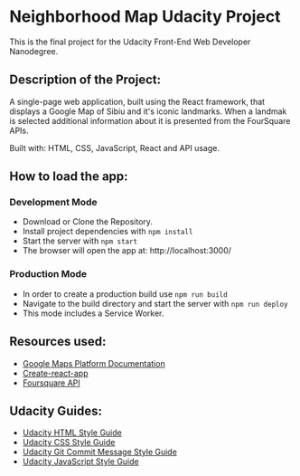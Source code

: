 # Neighborhood Map Udacity Project
This is the final project for the Udacity Front-End Web Developer Nanodegree.

## Description of the Project:
A single-page web application, built using the React framework, that displays a Google Map of Sibiu and it's iconic landmarks. When a landmak is selected additional information about it is presented from the FourSquare APIs.

Built with: HTML, CSS, JavaScript, React and API usage.

## How to load the app:
### Development Mode
* Download or Clone the Repository.
* Install project dependencies with `npm install`
* Start the server with `npm start`
* The browser will open the app at: http://localhost:3000/

### Production Mode
* In order to create a production build use `npm run build`
* Navigate to the build directory and start the server with `npm run deploy`
* This mode includes a Service Worker.


## Resources used:
- [Google Maps Platform Documentation](https://developers.google.com/maps/documentation/)
- [Create-react-app](https://github.com/facebook/create-react-app)
- [Foursquare API](https://developer.foursquare.com/)

## Udacity Guides:
- [Udacity HTML Style Guide](http://udacity.github.io/frontend-nanodegree-styleguide/index.html)
- [Udacity CSS Style Guide](http://udacity.github.io/frontend-nanodegree-styleguide/css.html)
- [Udacity Git Commit Message Style Guide](https://udacity.github.io/git-styleguide/)
- [Udacity JavaScript Style Guide](http://udacity.github.io/frontend-nanodegree-styleguide/javascript.html)
